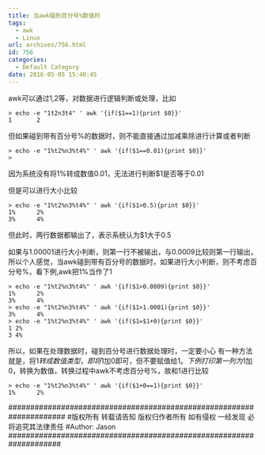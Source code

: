 ```yaml
---
title: 当awk碰到百分号%数值时
tags:
  - awk
  - Linux
url: archives/756.html
id: 756
categories:
  - Default Category
date: 2016-05-05 15:40:45
---
```


awk可以通过$1,$2等，对数据进行逻辑判断或处理，比如
```
> echo -e "1t2n3t4" ' awk '{if($1==1){print $0}}'
1       2
```

但如果碰到带有百分号%的数据时，则不能直接通过加减乘除进行计算或者判断

```
> echo -e "1%t2%n3%t4%" ' awk '{if($1==0.01){print $0}}'
>
```

因为系统没有将1%转成数值0.01，无法进行判断$1是否等于0.01

但是可以进行大小比较

```
> echo -e "1%t2%n3%t4%" ' awk '{if($1>0.5){print $0}}'
1%      2%
3%      4%
```

但此时，两行数据都输出了，表示系统认为$1大于0.5

如果与1.00001进行大小判断，则第一行不被输出，与0.0009比较则第一行输出，所以个人感觉，当awk碰到带有百分号的数据时，如果进行大小判断，则不考虑百分号%，看下例,awk把1%当作了1

```
> echo -e "1%t2%n3%t4%" ' awk '{if($1>0.0009){print $0}}'
1%      2%
3%      4%
> echo -e "1%t2%n3%t4%" ' awk '{if($1>1.0001){print $0}}'
3%      4%
> echo -e "1%t2%n3%t4%" ' awk '{if($1=$1+0){print $0}}'   
1 2%
3 4%
```

所以，如果在处理数据时，碰到百分号进行数据处理时，一定要小心
有一种方法就是，将$1转成数值类型，即将$1加0即可，但不要赋值给$1。
下例打印第一列为%1的行，先将$1加0，转换为数值，转换过程中awk不考虑百分号%，故和1进行比较

```
> echo -e "1%t2%n3%t4%" ' awk '{if($1+0==1){print $0}}'   
1%      2%
```

\#####################################################################
\#版权所有 转载请告知 版权归作者所有 如有侵权 一经发现 必将追究其法律责任
\#Author: Jason
\####################################################################
